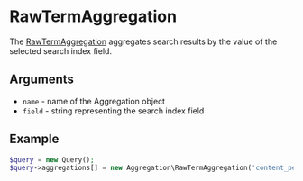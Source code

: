 # RawTermAggregation

The [RawTermAggregation](https://github.com/ezsystems/ezplatform-kernel/blob/master/eZ/Publish/API/Repository/Values/Content/Query/Aggregation/RawTermAggregation.php) aggregates search results by the value of the selected search index field.

## Arguments

- `name` - name of the Aggregation object
- `field` - string representing the search index field

## Example

``` php
$query = new Query();
$query->aggregations[] = new Aggregation\RawTermAggregation('content_per_content_type', 'content_type_id_id');
```

